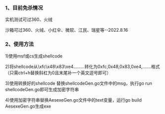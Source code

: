 ### 1、目前免杀情况
实机测试可过360、火绒

沙箱可过360、火绒、小红伞、微软、江民、瑞星等--2022.8.16

### 2、使用方法

1)使用msf或cs生成shellcode

2)将shellcode从\xfc\x48\x83\xe4.........转化为0xfc,0x48,0x83,0xe4,.......格式（只需ctrl+h替换斜杠为0且末尾补一个英文逗号即可）

3)使用转换好的shellcode 替换shellcodeGen.go文件中的msg，执行go run shellcodeGen.go即可生成加密字符串

4)使用加密字符串替换AesexeGen.go文件中的text变量，运行go build AesexeGen.go生成exe


